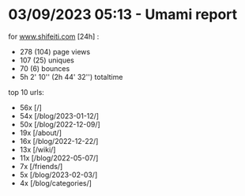# 03/09/2023 05:13 - Umami report
for www.shifeiti.com [24h] :

 - 278 (104) page views
 - 107 (25) uniques
 - 70 (6) bounces
 - 5h 2' 10'' (2h 44' 32'') totaltime


top 10 urls:
 - 56x [/]
 - 54x [/blog/2023-01-12/]
 - 50x [/blog/2022-12-09/]
 - 19x [/about/]
 - 16x [/blog/2022-12-22/]
 - 13x [/wiki/]
 - 11x [/blog/2022-05-07/]
 - 7x [/friends/]
 - 5x [/blog/2023-02-03/]
 - 4x [/blog/categories/]


